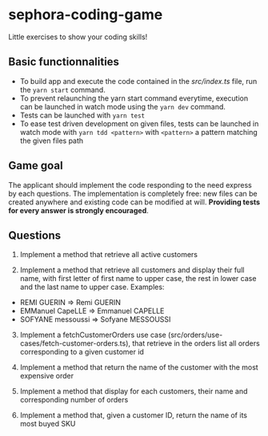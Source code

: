 # sephora-coding-game

Little exercises to show your coding skills!

## Basic functionnalities

- To build app and execute the code contained in the _src/index.ts_ file, run the `yarn start` command.
- To prevent relaunching the yarn start command everytime, execution can be launched in watch mode using the `yarn dev` command.
- Tests can be launched with `yarn test`
- To ease test driven development on given files, tests can be launched in watch mode with `yarn tdd <pattern>` with `<pattern>` a pattern matching the given files path

## Game goal

The applicant should implement the code responding to the need express by each questions. The implementation is completely free: new files can be created anywhere and existing code can be modified at will. **Providing tests for every answer is strongly encouraged**.

## Questions

1. Implement a method that retrieve all active customers

2. Implement a method that retrieve all customers and display their full name, with first letter of first name to upper case, the rest in lower case and the last name to upper case. Examples:

- REMI GUERIN => Remi GUERIN
- EMManuel CapeLLE => Emmanuel CAPELLE
- SOFYANE messoussi => Sofyane MESSOUSSI

3. Implement a fetchCustomerOrders use case (src/orders/use-cases/fetch-customer-orders.ts), that retrieve in the orders list all orders corresponding to a given customer id

4. Implement a method that return the name of the customer with the most expensive order

5. Implement a method that display for each customers, their name and corresponding number of orders

6. Implement a method that, given a customer ID, return the name of its most buyed SKU
